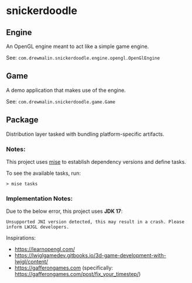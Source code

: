 # snickerdoodle

## Engine

An OpenGL engine meant to act like a simple game engine.

See: `com.drewmalin.snickerdoodle.engine.opengl.OpenGlEngine`

## Game

A demo application that makes use of the engine.

See: `com.drewmalin.snickerdoodle.game.Game`

## Package

Distribution layer tasked with bundling platform-specific artifacts.

### Notes:
This project uses [mise](https://mise.jdx.dev) to establish dependency versions and define tasks.

To see the available tasks, run:

```
> mise tasks
```

### Implementation Notes:

Due to the below error, this project uses **JDK 17**:
```
Unsupported JNI version detected, this may result in a crash. Please inform LWJGL developers.
``` 

Inspirations:
* https://learnopengl.com/
* https://lwjglgamedev.gitbooks.io/3d-game-development-with-lwjgl/content/
* https://gafferongames.com (specifically: https://gafferongames.com/post/fix_your_timestep/)
